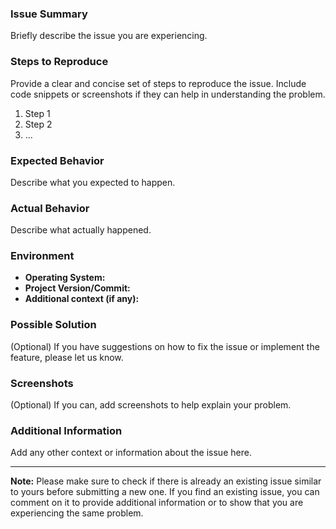 ### Issue Summary

Briefly describe the issue you are experiencing.

### Steps to Reproduce

Provide a clear and concise set of steps to reproduce the issue. Include code snippets or screenshots if they can help in understanding the problem.

1. Step 1
2. Step 2
3. ...

### Expected Behavior

Describe what you expected to happen.

### Actual Behavior

Describe what actually happened.

### Environment

- **Operating System:**
- **Project Version/Commit:**
- **Additional context (if any):**

### Possible Solution

(Optional) If you have suggestions on how to fix the issue or implement the feature, please let us know.

### Screenshots

(Optional) If you can, add screenshots to help explain your problem.

### Additional Information

Add any other context or information about the issue here.

---

**Note:** Please make sure to check if there is already an existing issue similar to yours before submitting a new one. If you find an existing issue, you can comment on it to provide additional information or to show that you are experiencing the same problem.